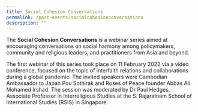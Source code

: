 ```yaml
---
title: Social Cohesion Conversations
permalink: /past-events/socialcohesionconversations
description: ""
---
```

The **Social Cohesion Conversations** is a webinar series aimed at encouraging conversations on social harmony among policymakers, community and religious leaders, and practitioners from Asia and beyond.

The first webinar of this series took place on 11 February 2022 via a video conference, focused on the topic of interfaith relations and collaborations during a global pandemic. The invited speakers were Cambodian Ambassador to Japan Pou Sothirak and Roses of Peace founder Abbas Ali Mohamed Irshad. The session was moderated by Dr Paul Hedges, Associate Professor in Interreligious Studies at the S. Rajaratnam School of International Studies (RSIS) in Singapore.